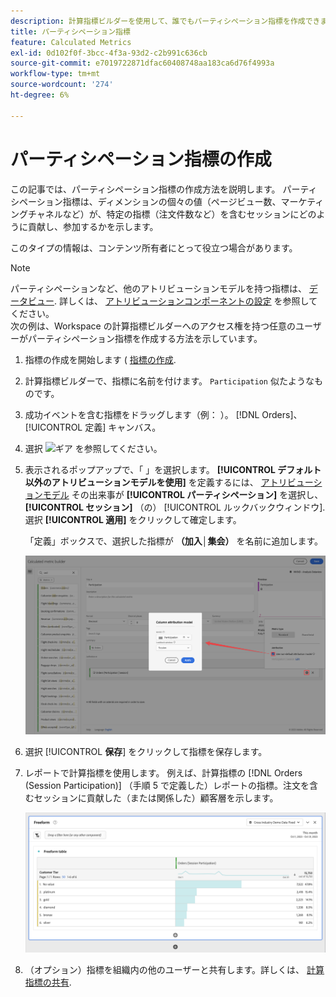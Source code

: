 ```yaml
---
description: 計算指標ビルダーを使用して、誰でもパーティシペーション指標を作成できます。
title: パーティシペーション指標
feature: Calculated Metrics
exl-id: 0d102f0f-3bcc-4f3a-93d2-c2b991c636cb
source-git-commit: e7019722871dfac60408748aa183ca6d76f4993a
workflow-type: tm+mt
source-wordcount: '274'
ht-degree: 6%

---
```


# パーティシペーション指標の作成

この記事では、パーティシペーション指標の作成方法を説明します。 パーティシペーション指標は、ディメンションの個々の値（ページビュー数、マーケティングチャネルなど）が、特定の指標（注文件数など）を含むセッションにどのように貢献し、参加するかを示します。

このタイプの情報は、コンテンツ所有者にとって役立つ場合があります。

>[!NOTE]
>
>パーティシペーションなど、他のアトリビューションモデルを持つ指標は、 [データビュー](https://experienceleague.adobe.com/docs/analytics-platform/using/cja-dataviews/data-views.html?lang=ja). 詳しくは、 [アトリビューションコンポーネントの設定](../../../data-views/component-settings/attribution.md) を参照してください。<br/>次の例は、Workspace の計算指標ビルダーへのアクセス権を持つ任意のユーザーがパーティシペーション指標を作成する方法を示しています。


1. 指標の作成を開始します ( [指標の作成](/help/components/calc-metrics/cm-workflow/cm-build-metrics.md).
1. 計算指標ビルダーで、指標に名前を付けます。 `Participation` 似たようなものです。
1. 成功イベントを含む指標をドラッグします（例： ）。 [!DNL Orders]、 [!UICONTROL 定義] キャンバス。
1. 選択 ![ギア](https://spectrum.adobe.com/static/icons/workflow_18/Smock_Settings_18_N.svg) を参照してください。
1. 表示されるポップアップで、「 」を選択します。 **[!UICONTROL デフォルト以外のアトリビューションモデルを使用]** を定義するには、 [アトリビューションモデル](/help/components/calc-metrics/cm-workflow/m-metric-type-alloc.md) その出来事が **[!UICONTROL パーティシペーション]** を選択し、 **[!UICONTROL セッション]** （の） [!UICONTROL ルックバックウィンドウ]. 選択 **[!UICONTROL 適用]** をクリックして確定します。

   「定義」ボックスで、選択した指標が  **（加入│集会）** を名前に追加します。

   ![](assets/participation-setup.png)



1. 選択 [!UICONTROL **保存**] をクリックして指標を保存します。
1. レポートで計算指標を使用します。 例えば、計算指標の [!DNL Orders (Session Participation)] （手順 5 で定義した）レポートの指標。注文を含むセッションに貢献した（または関係した）顧客層を示します。

   ![](assets/participation-pages-customer-tier.png)

1. （オプション）指標を組織内の他のユーザーと共有します。詳しくは、 [計算指標の共有](/help/components/calc-metrics/cm-workflow/cm-sharing.md).
